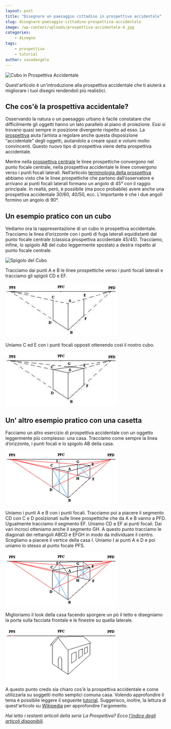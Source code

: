 ```yaml
---
layout: post
title: "Disegnare un paesaggio cittadino in prospettiva accidentale"
slug: disegnare-paesaggio-cittadino-prospettiva-accidentale
image: /wp-content/uploads/prospettiva-accidentale-4.jpg
categories:
    - disegno
tags:
    - prospettiva
    - tutorial
author: sasadangelo
---
```


![Cubo in Prospettiva Accidentale](https://www.disegnoepittura.it/wp-content/uploads/prospettiva-accidentale-4.jpg "Cubo in Prospettiva Accidentale")

Quest'articolo è un'introduzione alla prospettiva accidentale che ti aiuterà a migliorare i tuoi disegni rendendoli più realistici.

## Che cos'è la prospettiva accidentale?

Osservando la natura o un paesaggio urbano è facile constatare che difficilmente gli oggetti hanno un lato parallelo al piano di proiezione. Essi si trovano quasi sempre in posizione divergente rispetto ad esso. La [prospettiva](https://www.disegnoepittura.it/composizione-prospettiva/ "Prospettiva") aiuta l’artista a regolare anche questa disposizione “accidentale” degli oggetti, aiutandolo a creare spazi e volumi molto convincenti. Questo nuovo tipo di prospettiva viene detta prospettiva accidentale.

Mentre nella [prospettiva centrale](https://www.disegnoepittura.it/prospettiva-centrale/ "Prospettiva Centrale") le linee prospettiche convergono nel punto focale centrale, nella prospettiva accidentale le linee convergono verso i punti focali laterali. Nell’articolo [terminologia della prospettiva](https://www.disegnoepittura.it/prospettiva-terminologia-sapere/ "Terminologia della Prospettiva") abbiamo visto che le linee prospettiche che partono dall’osservatore e arrivano ai punti focali laterali formano un angolo di 45° con il raggio principale. In realtà, però, è possibile (ma poco probabile) avere anche una prospettiva accidentale 30/60, 40/50, ecc. L’importante è che i due angoli formino un angolo di 90°.

## Un esempio pratico con un cubo

Vediamo ora la rappresentazione di un cubo in prospettiva accidentale. Tracciamo la linea d’orizzonte con i punti di fuga laterali equidistanti dal punto focale centrale (classica prospettiva accidentale 45/45). Tracciamo, infine, lo spigolo AB del cubo leggermente spostato a destra rispetto al punto focale centrale.

![Spigolo del Cubo](https://www.disegnoepittura.it/wp-content/uploads/prospettiva-accidentale-1.jpg "Spigolo del Cubo")

Tracciamo dai punti A e B le linee prospettiche verso i punti focali laterali e tracciamo gli spigoli CD e EF.

![Facce laterali del Cubo](/wp-content/uploads/prospettiva-accidentale-3.jpg "Facce laterali del Cubo")

Uniamo C ed E con i punti focali opposti ottenendo così il nostro cubo.

![Cubo in Prospettiva accidentale](/wp-content/uploads/prospettiva-accidentale-4.jpg "Cubo in Prospettiva accidentale")

## Un' altro esempio pratico con una casetta

Facciamo un altro esercizio di prospettiva accidentale con un oggetto leggermente più complesso: una casa. Tracciamo come sempre la linea d’orizzonte, i punti focali e lo spigolo AB della casa.

![Costruzione base della Casetta](/wp-content/uploads/prospettiva-accidentale-5.png "Costruzione base della Casetta")

Uniamo i punti A e B con i punti focali. Tracciamo poi a piacere il segmento CD con C e D posizionati sulle linee prospettiche che da A e B vanno a PFD. Ugualmente tracciamo il segmento EF. Uniamo CD e EF ai punti focali. Dai vari incroci otteniamo anche il segmento GH. A questo punto tracciamo le diagonali dei rettangoli ABCD e EFGH in modo da individuare il centro. Scegliamo a piacere il vertice della casa I. Uniamo I ai punti A e D e poi uniamo lo stesso al punto focale PFS.

![Costruzione tetto della Casetta](/wp-content/uploads/prospettiva-accidentale-6.png "Costruzione tetto della Casetta")

Miglioriamo il look della casa facendo sporgere un pò il tetto e disegniamo la porta sulla facciata frontale e le finestre su quella laterale.

![Casetta in Prospettiva Accidentale](/wp-content/uploads/prospettiva-accidentale-7.png "Casetta in Prospettiva Accidentale")

A questo punto credo sia chiaro cos'è la prospettiva accidentale e come utilizzarla su soggetti molto semplici comuna casa. Volendo approfondire il tema è possibile leggere il seguente [tutorial](https://www.disegnoepittura.it/disegnare-paesaggio-cittadino-prospettiva-accidentale/ "Prospettiva in un Paesaggio Urbano"). Suggerisco, inoltre, la lettura di quest'articolo su [Wikipedia](https://en.wikipedia.org/wiki/Perspective_%28graphical%29#Two-point_perspective "Prospettiva") per approfondire l'argomento.

_Hai letto i restanti articoli della serie La Prospettiva? Ecco [l’indice degli articoli disponibili](https://www.disegnoepittura.it/prospettiva/ "La Prospettiva")._

